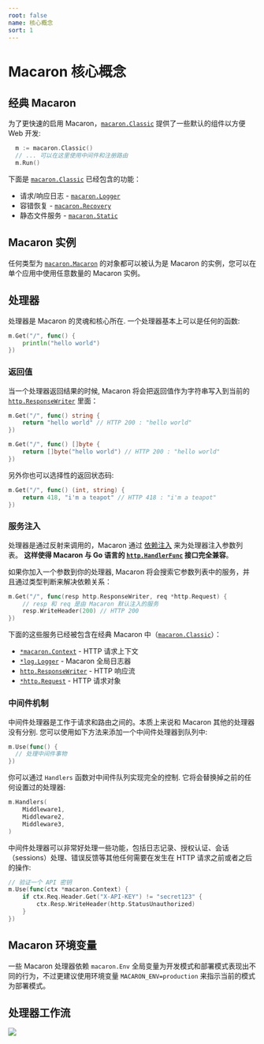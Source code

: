 ```yaml
---
root: false
name: 核心概念
sort: 1
---
```


# Macaron 核心概念

## 经典 Macaron

为了更快速的启用 Macaron，[`macaron.Classic`](https://gowalker.org/github.com/Unknwon/macaron#Classic) 提供了一些默认的组件以方便 Web 开发:

```go
  m := macaron.Classic()
  // ... 可以在这里使用中间件和注册路由
  m.Run()
```

下面是 [`macaron.Classic`](https://gowalker.org/github.com/Unknwon/macaron#Classic) 已经包含的功能：

- 请求/响应日志 - [`macaron.Logger`](../middlewares/core_services#%E8%B7%AF%E7%94%B1%E6%97%A5%E5%BF%97)
- 容错恢复 - [`macaron.Recovery`](../middlewares/core_services#%E5%AE%B9%E9%94%99%E6%81%A2%E5%A4%8D)
- 静态文件服务 - [`macaron.Static`](../middlewares/core_services#%E9%9D%99%E6%80%81%E6%96%87%E4%BB%B6)

## Macaron 实例

任何类型为 [`macaron.Macaron`](https://gowalker.org/github.com/Unknwon/macaron#Macaron) 的对象都可以被认为是 Macaron 的实例，您可以在单个应用中使用任意数量的 Macaron 实例。

## 处理器

处理器是 Macaron 的灵魂和核心所在. 一个处理器基本上可以是任何的函数:

```go
m.Get("/", func() {
	println("hello world")
})
```

### 返回值

当一个处理器返回结果的时候, Macaron 将会把返回值作为字符串写入到当前的 [`http.ResponseWriter`](http://gowalker.org/net/http#ResponseWriter) 里面：

```go
m.Get("/", func() string {
	return "hello world" // HTTP 200 : "hello world"
})

m.Get("/", func() []byte {
    return []byte("hello world") // HTTP 200 : "hello world"
})
```

另外你也可以选择性的返回状态码:

```go
m.Get("/", func() (int, string) {
	return 418, "i'm a teapot" // HTTP 418 : "i'm a teapot"
})
```

### 服务注入

处理器是通过反射来调用的，Macaron 通过 [依赖注入](http://baike.baidu.com/view/1486379.htm?from_id=5177233&type=syn&fromtitle=%E4%BE%9D%E8%B5%96%E6%B3%A8%E5%85%A5&fr=aladdin) 来为处理器注入参数列表。 **这样使得 Macaron 与 Go 语言的 [`http.HandlerFunc`](https://gowalker.org/net/http#HandlerFunc) 接口完全兼容**。

如果你加入一个参数到你的处理器, Macaron 将会搜索它参数列表中的服务，并且通过类型判断来解决依赖关系：

```go
m.Get("/", func(resp http.ResponseWriter, req *http.Request) {
	// resp 和 req 是由 Macaron 默认注入的服务
	resp.WriteHeader(200) // HTTP 200
})
```

下面的这些服务已经被包含在经典 Macaron 中（[`macaron.Classic`](https://gowalker.org/github.com/Unknwon/macaron#Classic)）：

- [`*macaron.Context`](../middlewares/core_services#%E8%AF%B7%E6%B1%82%E4%B8%8A%E4%B8%8B%E6%96%87%EF%BC%88context%EF%BC%89) - HTTP 请求上下文
- [`*log.Logger`](../middlewares/core_services#%E5%85%A8%E5%B1%80%E6%97%A5%E5%BF%97) - Macaron 全局日志器
- [`http.ResponseWriter`](../middlewares/core_services#%E5%93%8D%E5%BA%94%E6%B5%81) - HTTP 响应流
- [`*http.Request`](../middlewares/core_services#%E8%AF%B7%E6%B1%82%E5%AF%B9%E8%B1%A1) - HTTP 请求对象

### 中间件机制

中间件处理器是工作于请求和路由之间的。本质上来说和 Macaron 其他的处理器没有分别. 您可以使用如下方法来添加一个中间件处理器到队列中:

```go
m.Use(func() {
  // 处理中间件事物
})
```

你可以通过 `Handlers` 函数对中间件队列实现完全的控制. 它将会替换掉之前的任何设置过的处理器:

```go
m.Handlers(
	Middleware1,
	Middleware2,
	Middleware3,
)
```

中间件处理器可以非常好处理一些功能，包括日志记录、授权认证、会话（sessions）处理、错误反馈等其他任何需要在发生在 HTTP 请求之前或者之后的操作:

```go
// 验证一个 API 密钥
m.Use(func(ctx *macaron.Context) {
	if ctx.Req.Header.Get("X-API-KEY") != "secret123" {
		ctx.Resp.WriteHeader(http.StatusUnauthorized)
	}
})
```

## Macaron 环境变量

一些 Macaron 处理器依赖 `macaron.Env` 全局变量为开发模式和部署模式表现出不同的行为，不过更建议使用环境变量 `MACARON_ENV=production` 来指示当前的模式为部署模式。

## 处理器工作流

![](/docs/images/macaron_workflow.png)
